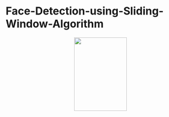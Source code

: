 # Face-Detection-using-Sliding-Window-Algorithm

<p align="center">
  <img src="master/html/img/download%20(4).png" width=140 height=195>
</p>


